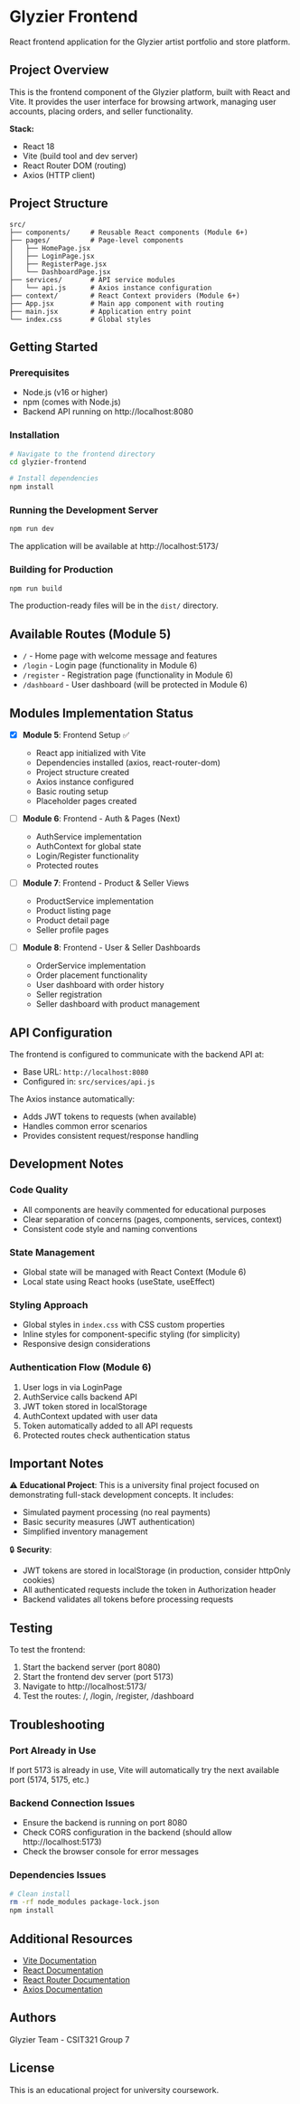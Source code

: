 # Glyzier Frontend

React frontend application for the Glyzier artist portfolio and store platform.

## Project Overview

This is the frontend component of the Glyzier platform, built with React and Vite. It provides the user interface for browsing artwork, managing user accounts, placing orders, and seller functionality.

**Stack:**
- React 18
- Vite (build tool and dev server)
- React Router DOM (routing)
- Axios (HTTP client)

## Project Structure

```
src/
├── components/     # Reusable React components (Module 6+)
├── pages/          # Page-level components
│   ├── HomePage.jsx
│   ├── LoginPage.jsx
│   ├── RegisterPage.jsx
│   └── DashboardPage.jsx
├── services/       # API service modules
│   └── api.js      # Axios instance configuration
├── context/        # React Context providers (Module 6+)
├── App.jsx         # Main app component with routing
├── main.jsx        # Application entry point
└── index.css       # Global styles
```

## Getting Started

### Prerequisites

- Node.js (v16 or higher)
- npm (comes with Node.js)
- Backend API running on http://localhost:8080

### Installation

```bash
# Navigate to the frontend directory
cd glyzier-frontend

# Install dependencies
npm install
```

### Running the Development Server

```bash
npm run dev
```

The application will be available at http://localhost:5173/

### Building for Production

```bash
npm run build
```

The production-ready files will be in the `dist/` directory.

## Available Routes (Module 5)

- `/` - Home page with welcome message and features
- `/login` - Login page (functionality in Module 6)
- `/register` - Registration page (functionality in Module 6)
- `/dashboard` - User dashboard (will be protected in Module 6)

## Modules Implementation Status

- [x] **Module 5**: Frontend Setup ✅
  - React app initialized with Vite
  - Dependencies installed (axios, react-router-dom)
  - Project structure created
  - Axios instance configured
  - Basic routing setup
  - Placeholder pages created

- [ ] **Module 6**: Frontend - Auth & Pages (Next)
  - AuthService implementation
  - AuthContext for global state
  - Login/Register functionality
  - Protected routes

- [ ] **Module 7**: Frontend - Product & Seller Views
  - ProductService implementation
  - Product listing page
  - Product detail page
  - Seller profile pages

- [ ] **Module 8**: Frontend - User & Seller Dashboards
  - OrderService implementation
  - Order placement functionality
  - User dashboard with order history
  - Seller registration
  - Seller dashboard with product management

## API Configuration

The frontend is configured to communicate with the backend API at:
- Base URL: `http://localhost:8080`
- Configured in: `src/services/api.js`

The Axios instance automatically:
- Adds JWT tokens to requests (when available)
- Handles common error scenarios
- Provides consistent request/response handling

## Development Notes

### Code Quality
- All components are heavily commented for educational purposes
- Clear separation of concerns (pages, components, services, context)
- Consistent code style and naming conventions

### State Management
- Global state will be managed with React Context (Module 6)
- Local state using React hooks (useState, useEffect)

### Styling Approach
- Global styles in `index.css` with CSS custom properties
- Inline styles for component-specific styling (for simplicity)
- Responsive design considerations

### Authentication Flow (Module 6)
1. User logs in via LoginPage
2. AuthService calls backend API
3. JWT token stored in localStorage
4. AuthContext updated with user data
5. Token automatically added to all API requests
6. Protected routes check authentication status

## Important Notes

⚠️ **Educational Project**: This is a university final project focused on demonstrating full-stack development concepts. It includes:
- Simulated payment processing (no real payments)
- Basic security measures (JWT authentication)
- Simplified inventory management

🔒 **Security**: 
- JWT tokens are stored in localStorage (in production, consider httpOnly cookies)
- All authenticated requests include the token in Authorization header
- Backend validates all tokens before processing requests

## Testing

To test the frontend:

1. Start the backend server (port 8080)
2. Start the frontend dev server (port 5173)
3. Navigate to http://localhost:5173/
4. Test the routes: /, /login, /register, /dashboard

## Troubleshooting

### Port Already in Use
If port 5173 is already in use, Vite will automatically try the next available port (5174, 5175, etc.)

### Backend Connection Issues
- Ensure the backend is running on port 8080
- Check CORS configuration in the backend (should allow http://localhost:5173)
- Check the browser console for error messages

### Dependencies Issues
```bash
# Clean install
rm -rf node_modules package-lock.json
npm install
```

## Additional Resources

- [Vite Documentation](https://vitejs.dev/)
- [React Documentation](https://react.dev/)
- [React Router Documentation](https://reactrouter.com/)
- [Axios Documentation](https://axios-http.com/)

## Authors

Glyzier Team - CSIT321 Group 7

## License

This is an educational project for university coursework.
